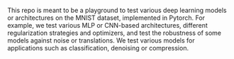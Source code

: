 This repo is meant to be a playground to test various deep learning models or architectures on the MNIST dataset, implemented in Pytorch. For example, we test various MLP or CNN-based architectures, different regularization strategies and optimizers, and test the robustness of some models against noise or translations. We test various models for applications such as classification, denoising or compression.